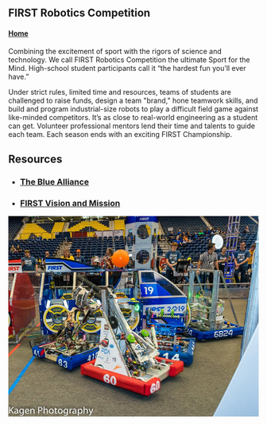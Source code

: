 
## FIRST Robotics Competition

#### [Home](https://jscholl23.github.io/)

Combining the excitement of sport with the rigors of science and technology. We call FIRST Robotics Competition the ultimate Sport for the Mind. High-school student participants call it “the hardest fun you’ll ever have.”

Under strict rules, limited time and resources, teams of students are challenged to raise funds, design a team "brand," hone teamwork skills, and build and program industrial-size robots to play a difficult field game against like-minded competitors. It’s as close to real-world engineering as a student can get. Volunteer professional mentors lend their time and talents to guide each team. Each season ends with an exciting FIRST Championship.

## Resources
- ### [The Blue Alliance](https://www.thebluealliance.com/team/60/2019)
- ### [FIRST Vision and Mission](https://www.firstinspires.org/about/vision-and-mission)

![Robotics](assets/robots.jpg)
